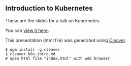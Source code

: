 ## Introduction to Kubernetes

These are the slides for a talk on Kubernetes.

You can [view it here](http://idumpling.github.io/k8s-intro).

This presentation (html file) was generated using [Cleaver](http://jdan.github.io/cleaver).

    $ npm install -g cleaver   
    $ cleaver k8s-intro.md   
    # open html file "index.html" with web browser

